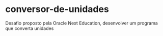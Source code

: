 # conversor-de-unidades
Desafio proposto pela Oracle Next Education, desenvolver um programa que converta unidades
